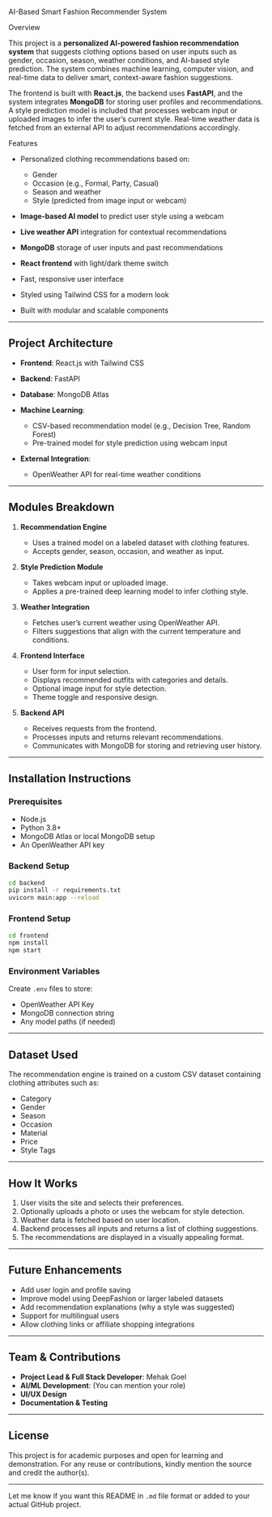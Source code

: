 AI-Based Smart Fashion Recommender System

Overview

This project is a **personalized AI-powered fashion recommendation system** that suggests clothing options based on user inputs such as gender, occasion, season, weather conditions, and AI-based style prediction. The system combines machine learning, computer vision, and real-time data to deliver smart, context-aware fashion suggestions.

The frontend is built with **React.js**, the backend uses **FastAPI**, and the system integrates **MongoDB** for storing user profiles and recommendations. A style prediction model is included that processes webcam input or uploaded images to infer the user’s current style. Real-time weather data is fetched from an external API to adjust recommendations accordingly.

Features

* Personalized clothing recommendations based on:

  * Gender
  * Occasion (e.g., Formal, Party, Casual)
  * Season and weather
  * Style (predicted from image input or webcam)
* **Image-based AI model** to predict user style using a webcam
* **Live weather API** integration for contextual recommendations
* **MongoDB** storage of user inputs and past recommendations
* **React frontend** with light/dark theme switch
* Fast, responsive user interface
* Styled using Tailwind CSS for a modern look
* Built with modular and scalable components

---

## Project Architecture

* **Frontend**: React.js with Tailwind CSS
* **Backend**: FastAPI
* **Database**: MongoDB Atlas
* **Machine Learning**:

  * CSV-based recommendation model (e.g., Decision Tree, Random Forest)
  * Pre-trained model for style prediction using webcam input
* **External Integration**:

  * OpenWeather API for real-time weather conditions

---

## Modules Breakdown

1. **Recommendation Engine**

   * Uses a trained model on a labeled dataset with clothing features.
   * Accepts gender, season, occasion, and weather as input.

2. **Style Prediction Module**

   * Takes webcam input or uploaded image.
   * Applies a pre-trained deep learning model to infer clothing style.

3. **Weather Integration**

   * Fetches user’s current weather using OpenWeather API.
   * Filters suggestions that align with the current temperature and conditions.

4. **Frontend Interface**

   * User form for input selection.
   * Displays recommended outfits with categories and details.
   * Optional image input for style detection.
   * Theme toggle and responsive design.

5. **Backend API**

   * Receives requests from the frontend.
   * Processes inputs and returns relevant recommendations.
   * Communicates with MongoDB for storing and retrieving user history.

---

## Installation Instructions

### Prerequisites

* Node.js
* Python 3.8+
* MongoDB Atlas or local MongoDB setup
* An OpenWeather API key

### Backend Setup

```bash
cd backend
pip install -r requirements.txt
uvicorn main:app --reload
```

### Frontend Setup

```bash
cd frontend
npm install
npm start
```

### Environment Variables

Create `.env` files to store:

* OpenWeather API Key
* MongoDB connection string
* Any model paths (if needed)

---

## Dataset Used

The recommendation engine is trained on a custom CSV dataset containing clothing attributes such as:

* Category
* Gender
* Season
* Occasion
* Material
* Price
* Style Tags

---

## How It Works

1. User visits the site and selects their preferences.
2. Optionally uploads a photo or uses the webcam for style detection.
3. Weather data is fetched based on user location.
4. Backend processes all inputs and returns a list of clothing suggestions.
5. The recommendations are displayed in a visually appealing format.

---

## Future Enhancements

* Add user login and profile saving
* Improve model using DeepFashion or larger labeled datasets
* Add recommendation explanations (why a style was suggested)
* Support for multilingual users
* Allow clothing links or affiliate shopping integrations

---

## Team & Contributions

* **Project Lead & Full Stack Developer**: Mehak Goel
* **AI/ML Development**: (You can mention your role)
* **UI/UX Design**
* **Documentation & Testing**

---

## License

This project is for academic purposes and open for learning and demonstration. For any reuse or contributions, kindly mention the source and credit the author(s).

---

Let me know if you want this README in `.md` file format or added to your actual GitHub project.

